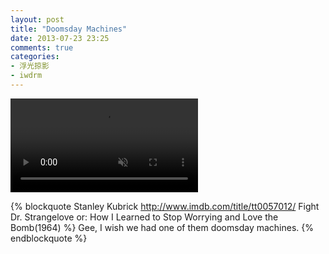 ```yaml
---
layout: post
title: "Doomsday Machines"
date: 2013-07-23 23:25
comments: true
categories:
- 浮光掠影
- iwdrm
---
```


<video playsInline autoplay loop muted>
    <source src="{{ site.static_base }}/downloads/video/movie_clips/dr_strangelove_doomsday_machine.mp4" type="video/mp4">
    <p>Your browser doesn't support this embedded video.</p>
</video>

{% blockquote Stanley Kubrick http://www.imdb.com/title/tt0057012/ Fight Dr. Strangelove or: How I Learned to Stop Worrying and Love the Bomb(1964) %}
Gee, I wish we had one of them doomsday machines.
{% endblockquote %}
